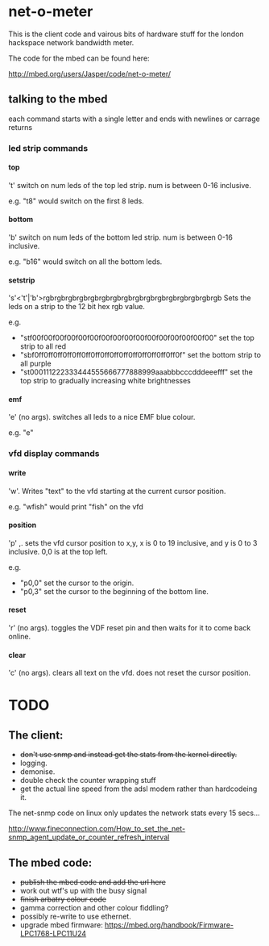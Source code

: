 
net-o-meter
===========

This is the client code and vairous bits of hardware stuff for the london hackspace
network bandwidth meter.

The code for the mbed can be found here:

http://mbed.org/users/Jasper/code/net-o-meter/

talking to the mbed
-------------------

each command starts with a single letter and ends with newlines or carrage returns

### led strip commands

#### top

't'<num> switch on num leds of the top led strip. num is between 0-16 inclusive.

e.g. "t8" would switch on the first 8 leds.

#### bottom

'b'<num> switch on num leds of the bottom led strip. num is between 0-16 inclusive.

e.g. "b16" would switch on all the bottom leds.

#### setstrip

's'<'t'|'b'>rgbrgbrgbrgbrgbrgbrgbrgbrgbrgbrgbrgbrgbrgbrgbrgb Sets the leds on a strip to the 12 bit hex rgb value.

e.g.

* "stf00f00f00f00f00f00f00f00f00f00f00f00f00f00f00f00" set the top strip to all red
* "sbf0ff0ff0ff0ff0ff0ff0ff0ff0ff0ff0ff0ff0ff0ff0ff0f" set the bottom strip to all purple
* "st000111222333444555666777888999aaabbbcccdddeeefff" set the top strip to gradually increasing white brightnesses

#### emf

'e' (no args). switches all leds to a nice EMF blue colour.

e.g. "e"

### vfd display commands

#### write

'w'<text>. Writes "text" to the vfd starting at the current cursor position.

e.g. "wfish" would print "fish" on the vfd

#### position

'p' <x>,<y>. sets the vfd cursor position to x,y, x is 0 to 19 inclusive, and y is 0 to 3 inclusive. 0,0 is at the top left.

e.g.

* "p0,0" set the cursor to the origin.
* "p0,3" set the cursor to the beginning of the bottom line.

#### reset

'r' (no args). toggles the VDF reset pin and then waits for it to come back online.

#### clear

'c' (no args). clears all text on the vfd. does not reset the cursor position.

TODO
====

The client:
-----------

* ~~don't use snmp and instead get the stats from the kernel directly.~~
* logging.
* demonise.
* double check the counter wrapping stuff
* get the actual line speed from the adsl modem rather than hardcodeing it.

The net-snmp code on linux only updates the network stats every 15 secs...

http://www.fineconnection.com/How_to_set_the_net-snmp_agent_update_or_counter_refresh_interval


The mbed code:
--------------

* ~~publish the mbed code and add the url here~~
* work out wtf's up with the busy signal
* ~~finish arbatry colour code~~
* gamma correction and other colour fiddling?
* possibly re-write to use ethernet.
* upgrade mbed firmware: https://mbed.org/handbook/Firmware-LPC1768-LPC11U24
